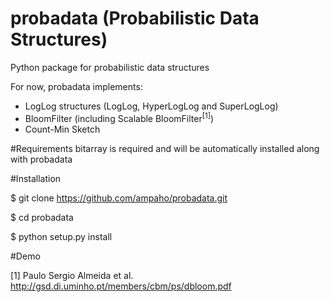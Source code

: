# probadata (Probabilistic Data Structures)
Python package for probabilistic data structures


For now, probadata implements:
* LogLog structures (LogLog, HyperLogLog and SuperLogLog)
* BloomFilter (including Scalable BloomFilter<sup>[1]</sup>)
* Count-Min Sketch


#Requirements
bitarray is required and will be automatically installed along with probadata

#Installation 

$ git clone https://github.com/ampaho/probadata.git

$ cd probadata

$ python setup.py install

#Demo









[1] Paulo Sergio Almeida et al. http://gsd.di.uminho.pt/members/cbm/ps/dbloom.pdf
